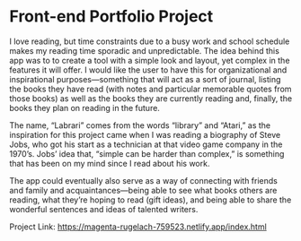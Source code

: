 # Front-end Portfolio Project

I love reading, but time constraints due to a busy work and school schedule makes my reading time sporadic and unpredictable. The idea behind this app was to to create a tool with a simple look and layout, yet complex in the features it will offer. I would like the user to have this for organizational and inspirational purposes—something that will act as a sort of journal, listing the books they have read (with notes and particular memorable quotes from those books) as well as the books they are currently reading and, finally, the books they plan on reading in the future.

The name, “Labrari” comes from the words “library” and “Atari,” as the inspiration for this project came when I was reading a biography of Steve Jobs, who got his start as a technician at that video game company in the 1970’s. Jobs’ idea that, “simple can be harder than complex,” is something that has been on my mind since I read about his work.

The app could eventually also serve as a way of connecting with friends and family and acquaintances—being able to see what books others are reading, what they’re hoping to read (gift ideas), and being able to share the wonderful sentences and ideas of talented writers.

Project Link: https://magenta-rugelach-759523.netlify.app/index.html
